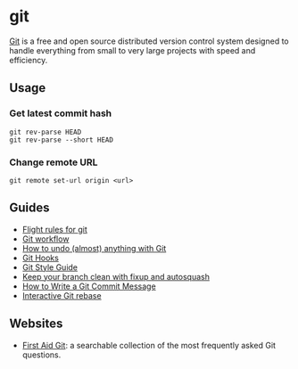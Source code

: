 # git

[Git](http://git-scm.com/) is a free and open source distributed version control
system designed to handle everything from small to very large projects with
speed and efficiency.

## Usage

### Get latest commit hash

```
git rev-parse HEAD
git rev-parse --short HEAD
```

### Change remote URL

```
git remote set-url origin <url>
```

## Guides

- [Flight rules for git](https://github.com/k88hudson/git-flight-rules)
- [Git workflow](https://github.com/asmeurer/git-workflow)
- [How to undo (almost) anything with
  Git](https://github.com/blog/2019-how-to-undo-almost-anything-with-git)
- [Git Hooks](http://githooks.com/)
- [Git Style Guide](https://github.com/jonathanong/git-style-guide)
- [Keep your branch clean with fixup and
  autosquash](http://fle.github.io/git-tip-keep-your-branch-clean-with-fixup-and-autosquash.html)
- [How to Write a Git Commit Message](http://chris.beams.io/posts/git-commit/)
- [Interactive Git
  rebase](http://bloerg.net/2015/07/29/interactive-git-rebase.html)

## Websites

- [First Aid Git](http://firstaidgit.io/): a searchable collection of the most
  frequently asked Git questions.
